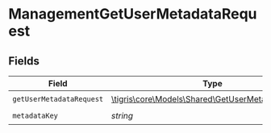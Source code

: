 # ManagementGetUserMetadataRequest


## Fields

| Field                                                                                              | Type                                                                                               | Required                                                                                           | Description                                                                                        |
| -------------------------------------------------------------------------------------------------- | -------------------------------------------------------------------------------------------------- | -------------------------------------------------------------------------------------------------- | -------------------------------------------------------------------------------------------------- |
| `getUserMetadataRequest`                                                                           | [\tigris\core\Models\Shared\GetUserMetadataRequest](../../models/shared/GetUserMetadataRequest.md) | :heavy_check_mark:                                                                                 | N/A                                                                                                |
| `metadataKey`                                                                                      | *string*                                                                                           | :heavy_check_mark:                                                                                 | N/A                                                                                                |